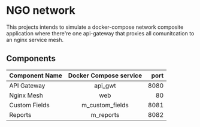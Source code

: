 # NGO network 

This projects intends to simulate a docker-compose network composite application where there're one api-gateway that proxies all comunitcation to an nginx service mesh.

  
## Components


| Component Name   |      Docker Compose service      |  port |
|----------|:-------------:|------:|
| API Gateway | api_gwt | 8080 |
| Nginx Mesh | web | 80 |
| Custom Fields | m_custom_fields | 8081 |
| Reports | m_reports | 8082 |